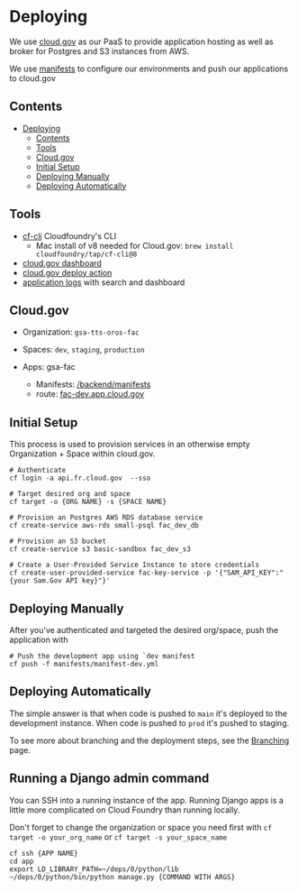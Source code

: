 # Deploying

We use [cloud.gov](https://cloud.gov/) as our PaaS to provide application hosting as well as broker for Postgres and S3 instances from AWS.

We use [manifests](https://docs.cloudfoundry.org/devguide/deploy-apps/manifest.html) to configure our environments and push our applications to cloud.gov

## Contents

- [Deploying](#deploying)
  - [Contents](#contents)
  - [Tools](#tools)
  - [Cloud.gov](#cloudgov)
  - [Initial Setup](#initial-setup)
  - [Deploying Manually](#deploying-manually)
  - [Deploying Automatically](#deploying-automatically)

## Tools

- [cf-cli](https://docs.cloudfoundry.org/cf-cli/) Cloudfoundry's CLI
  - Mac install of v8 needed for Cloud.gov: `brew install cloudfoundry/tap/cf-cli@8`
- [cloud.gov dashboard](https://www.cloud.gov)
- [cloud.gov deploy action](https://github.com/18F/cg-deploy-action)
- [application logs](https://logs.fr.cloud.gov/) with search and dashboard

## Cloud.gov

- Organization: `gsa-tts-oros-fac`
- Spaces: `dev`, `staging`, `production`

- Apps: gsa-fac
    - Manifests: [/backend/manifests](../backend/manifests)
    - route: [fac-dev.app.cloud.gov](https://fac-dev.app.cloud.gov)

## Initial Setup

This process is used to provision services in an otherwise empty Organization + Space within cloud.gov.

```shell
# Authenticate
cf login -a api.fr.cloud.gov  --sso

# Target desired org and space
cf target -o {ORG NAME} -s {SPACE NAME}

# Provision an Postgres AWS RDS database service
cf create-service aws-rds small-psql fac_dev_db

# Provision an S3 bucket
cf create-service s3 basic-sandbox fac_dev_s3

# Create a User-Provided Service Instance to store credentials
cf create-user-provided-service fac-key-service -p '{"SAM_API_KEY":"{your Sam.Gov API key}"}'
```

## Deploying Manually

After you've authenticated and targeted the desired org/space, push the application with

```shell
# Push the development app using `dev manifest
cf push -f manifests/manifest-dev.yml
```

## Deploying Automatically

The simple answer is that when code is pushed to `main` it's deployed to the development instance. When code is pushed to `prod` it's pushed to staging. 

To see more about branching and the deployment steps, see the [Branching](branching.md) page.

## Running a Django admin command

You can SSH into a running instance of the app. Running Django apps is a little more complicated on Cloud Foundry than running locally.

Don't forget to change the organization or space you need first with `cf target -o your_org_name` or `cf target -s your_space_name`

```shell
cf ssh {APP NAME}
cd app
export LD_LIBRARY_PATH=~/deps/0/python/lib
~/deps/0/python/bin/python manage.py {COMMAND WITH ARGS}
```
